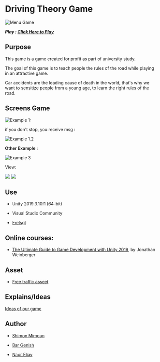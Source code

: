 
#  Driving Theory Game

  
  ![Menu Game](https://github.com/ShimonMimoun/Driving-Theory_Game/blob/master/Documentation/1.png)



***Play : 
[Click Here to Play ](https://bargenish.itch.io/driving-master)***

##  Purpose

  

This game is a game created for profit as part of university study.

The goal of this game is to teach people the rules of the road while playing in an attractive game.

Car accidents are the leading cause of death in the world, that's why we want to sensitize people from a young age, to learn the right rules of the road.

  

##  Screens Game

![Example 1:](https://github.com/ShimonMimoun/Driving-Theory_Game/blob/master/Documentation/2.png)

if you don't stop, you receive msg :

![Example 1.2](https://github.com/ShimonMimoun/Driving-Theory_Game/blob/master/Documentation/3.png) 
  
**Other Example :**

![Example 3](https://github.com/ShimonMimoun/Driving-Theory_Game/blob/master/Documentation/4.png)
  


View:

![](https://github.com/ShimonMimoun/Driving-Theory_Game/blob/master/Documentation/example.gif)
![](https://github.com/ShimonMimoun/Driving-Theory_Game/blob/master/Documentation/example3.gif)



##  Use

  

- Unity 2019.3.10f1 (64-bit)

- Visual Studio Community

- [Erelsgl](https://github.com/erelsgl-at-ariel/gamedev-5780)

  
  

##  Online courses:

* [The Ultimate Guide to Game Development with Unity 2019](https://www.udemy.com/the-ultimate-guide-to-game-development-with-unity/), by Jonathan Weinberger

  

##  Asset

  

* [Free traffic asseet](https://assetstore.unity.com/packages/3d/props/free-traffic-essentials-asset-pack-125092)

  
## Explains/Ideas 

[Ideas of our game ](https://github.com/ShimonMimoun/Driving-Theory_Game/blob/master/Documentation/%D7%9E%D7%98%D7%9C%D7%94%205%20%D7%9E%D7%AA%D7%92%D7%9C%D7%92%D7%9C%D7%AA.pdf)


##  Author

  

* [Shimon Mimoun](https://github.com/ShimonMimoun)

* [Bar Genish](https://github.com/bargenish44 )

* [Naor Eliav](https://github.com/naor94)
